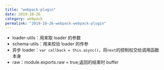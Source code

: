 ```yaml
---
title: "webpack-plugin"
date: 2019-10-26
category: webpack
permalink: "2019-10-26-webpack-webpack-plugin"
---
```


- loader-utils：用来取 loader 的参数
- schema-utils：用来校验 loader 的传参
- 异步 loader：`var callback = this.async()`，将`next`的控制权交给调用函数本身
- raw：module.exports.raw = true;返回的结束时 buffer
